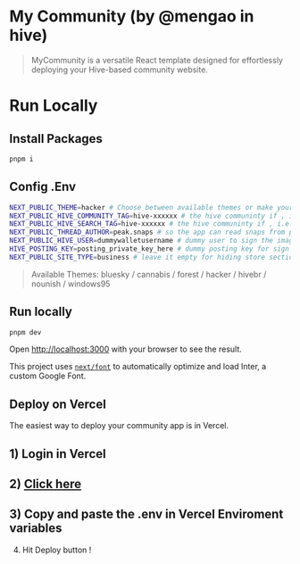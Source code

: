 # My Community (by @mengao in hive)

> MyCommunity is a versatile React template designed for effortlessly deploying your Hive-based community website.

# Run Locally 

## Install Packages

```bash
pnpm i
```

## Config .Env

```bash
NEXT_PUBLIC_THEME=hacker # Choose between available themes or make your own
NEXT_PUBLIC_HIVE_COMMUNITY_TAG=hive-xxxxxx # the hive communinty if , i.e. skatehive -> hive-173115
NEXT_PUBLIC_HIVE_SEARCH_TAG=hive-xxxxxx # the hive communinty if , i.e. skatehive -> hive-173115
NEXT_PUBLIC_THREAD_AUTHOR=peak.snaps # so the app can read snaps from peakd
NEXT_PUBLIC_HIVE_USER=dummywalletusername # dummy user to sign the image uploads
HIVE_POSTING_KEY=posting_private_key_here # dummy posting key for sign image uploads on hive
NEXT_PUBLIC_SITE_TYPE=business # leave it empty for hiding store section, type business to have a store session
```

> Available Themes: bluesky / cannabis / forest / hacker / hivebr / nounish / windows95

## Run locally 

```bash
pnpm dev
```

Open [http://localhost:3000](http://localhost:3000) with your browser to see the result.


This project uses [`next/font`](https://nextjs.org/docs/basic-features/font-optimization) to automatically optimize and load Inter, a custom Google Font.


## Deploy on Vercel

The easiest way to deploy your community app is in Vercel. 

## 1) Login in Vercel 

## 2) [Click here](https://vercel.com/new/import?s=https%3A%2F%2Fgithub.com%2Fsktbrd%2Fmycommunity&hasTrialAvailable=0&showOptionalTeamCreation=false&project-name=mycommunity&framework=nextjs&totalProjects=1&remainingProjects=1&teamSlug=sktbrds-projects) 

## 3) Copy and paste the .env in Vercel Enviroment variables 

4) Hit Deploy button !
